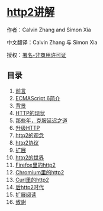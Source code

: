 # [http2讲解]()

作者：Calvin Zhang and Simon Xia

中文翻译：Calvin Zhang 与 Simon Xia

授权：<a rel="license" href="http://creativecommons.org/licenses/by-nc/4.0/">署名-非商用许可证</a>

## 目录
1. [前言](#README)
1. [ECMAScript 6简介](#docs/intro)
1. [背景](#docs/part1.md)
1. [HTTP的现状](#docs/part2.md)
1. [那些年，克服延迟之道](#docs/part3.md)
1. [升级HTTP](#docs/part4.md)
1. [http2的观念](#docs/part5.md)
1. [http2协议](#docs/part6.md)
1. [扩展](#docs/part7.md)
1. [http2的世界](#docs/part8.md)
1. [Firefox里的http2](#docs/part9.md)
1. [Chromium里的http2](#docs/part10.md)
1. [Curl里的http2](#docs/part11.md)
1. [后http2时代](#docs/part12.md)
1. [扩展阅读](#docs/part13.md)
1. [致谢](#docs/part14.md)
